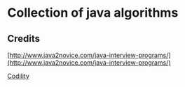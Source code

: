 # Collection of java algorithms

## Credits
[http://www.java2novice.com/java-interview-programs/](http://www.java2novice.com/java-interview-programs/)

[Codility](http://codility.com)